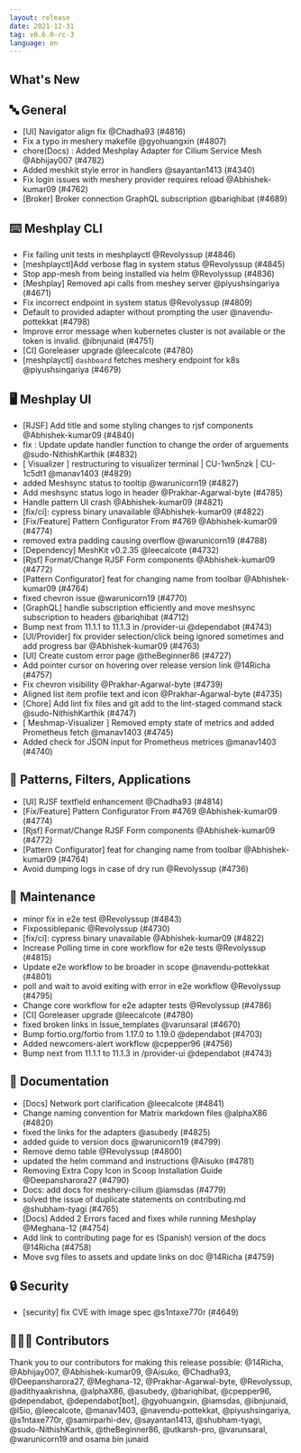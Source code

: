 ```yaml
---
layout: release
date: 2021-12-31
tag: v0.6.0-rc-3
language: en
---
```


## What's New
## 🔤 General
- [UI] Navigator align fix @Chadha93 (#4816)
- Fix a typo in meshery makefile @gyohuangxin (#4807)
- chore(Docs) : Added Meshplay Adapter for Cilium Service Mesh  @Abhijay007 (#4782)
- Added meshkit style error in handlers @sayantan1413 (#4340)
- Fix login issues with meshery provider requires reload @Abhishek-kumar09 (#4762)
- [Broker] Broker connection GraphQL subscription @bariqhibat (#4689)

## ⌨️ Meshplay CLI

- Fix failing unit tests in meshplayctl @Revolyssup (#4846)
- [meshplayctl]Add verbose flag in system status @Revolyssup (#4845)
- Stop app-mesh from being installed via helm @Revolyssup (#4836)
- [Meshplay] Removed api calls from meshey server @piyushsingariya (#4671)
- Fix incorrect endpoint in system status @Revolyssup (#4809)
- Default to provided adapter without prompting the user @navendu-pottekkat (#4798)
- Improve error message when kubernetes cluster is not available or the token is invalid. @ibnjunaid (#4751)
- [CI] Goreleaser upgrade @leecalcote (#4780)
- [meshplayctl] `dashboard` fetches meshery endpoint for k8s @piyushsingariya (#4679)

## 🖥 Meshplay UI

- [RJSF] Add title and some styling changes to rjsf components @Abhishek-kumar09 (#4840)
- fix : Update update handler function to change the order of arguements @sudo-NithishKarthik (#4832)
- [ Visualizer ] restructuring to visualizer terminal | CU-1wn5nzk | CU-1c5dt1 @manav1403 (#4829)
- added Meshsync status to tooltip @warunicorn19 (#4827)
- Add meshsync status logo in header @Prakhar-Agarwal-byte (#4785)
- Handle pattern UI crash  @Abhishek-kumar09 (#4821)
- [fix/ci]: cypress binary unavailable @Abhishek-kumar09 (#4822)
- [Fix/Feature] Pattern Configurator From #4769 @Abhishek-kumar09 (#4774)
- removed extra padding causing overflow @warunicorn19 (#4788)
- [Dependency] MeshKit v0.2.35 @leecalcote (#4732)
- [Rjsf] Format/Change RJSF Form components  @Abhishek-kumar09 (#4772)
- [Pattern Configurator] feat for changing name from toolbar @Abhishek-kumar09 (#4764)
- fixed chevron issue @warunicorn19 (#4770)
- [GraphQL] handle subscription efficiently and move meshsync subscription to headers @bariqhibat (#4712)
- Bump next from 11.1.1 to 11.1.3 in /provider-ui @dependabot (#4743)
- [UI/Provider] fix provider selection/click being ignored sometimes and add progress bar @Abhishek-kumar09 (#4763)
- [UI] Create custom error page @theBeginner86 (#4727)
- Add pointer cursor on hovering over release version link @14Richa (#4757)
- Fix chevron visibility @Prakhar-Agarwal-byte (#4739)
- Aligned list item profile text and icon @Prakhar-Agarwal-byte (#4735)
- [Chore] Add lint fix files and git add to the lint-staged command stack @sudo-NithishKarthik (#4747)
- [ Meshmap-Visualizer ] Removed empty state of metrics and added Prometheus fetch @manav1403 (#4745)
- Added check for JSON input for Prometheus metrices @manav1403 (#4740)

## 🔋 Patterns, Filters, Applications

- [UI] RJSF textfield enhancement @Chadha93 (#4814)
- [Fix/Feature] Pattern Configurator From #4769 @Abhishek-kumar09 (#4774)
- [Rjsf] Format/Change RJSF Form components  @Abhishek-kumar09 (#4772)
- [Pattern Configurator] feat for changing name from toolbar @Abhishek-kumar09 (#4764)
- Avoid dumping logs in case of dry run @Revolyssup (#4736)

## 🧰 Maintenance

- minor fix in e2e test @Revolyssup (#4843)
- Fixpossiblepanic @Revolyssup (#4730)
- [fix/ci]: cypress binary unavailable @Abhishek-kumar09 (#4822)
- Increase Polling time in core workflow for e2e tests @Revolyssup (#4815)
- Update e2e workflow to be broader in scope @navendu-pottekkat (#4801)
- poll and wait to avoid exiting with error in e2e workflow @Revolyssup (#4795)
- Change core workflow for e2e adapter tests @Revolyssup (#4786)
- [CI] Goreleaser upgrade @leecalcote (#4780)
- fixed broken links in Issue_templates @varunsaral (#4670)
- Bump fortio.org/fortio from 1.17.0 to 1.19.0 @dependabot (#4703)
- Added newcomers-alert workflow @cpepper96 (#4756)
- Bump next from 11.1.1 to 11.1.3 in /provider-ui @dependabot (#4743)

## 📖 Documentation

- [Docs] Network port clarification @leecalcote (#4841)
- Change naming convention for Matrix markdown files @alphaX86 (#4820)
- fixed the links for the adapters @asubedy (#4825)
- added guide to version docs @warunicorn19 (#4799)
- Remove demo table @Revolyssup (#4800)
- updated the helm command and instructions @Aisuko (#4781)
- Removing Extra Copy Icon in Scoop Installation Guide  @Deepansharora27 (#4790)
- Docs: add docs for meshery-cilium @iamsdas (#4779)
- solved the issue of duplicate statements on contributing.md  @shubham-tyagi (#4765)
- [Docs] Added 2 Errors faced and fixes while running Meshplay @Meghana-12 (#4754)
- Add link to contributing page for es (Spanish) version of the docs @14Richa (#4758)
- Move svg files to assets and update links on doc @14Richa (#4759)

## 🔒 Security

- [security] fix CVE with image spec  @s1ntaxe770r (#4649)

## 👨🏽‍💻 Contributors

Thank you to our contributors for making this release possible:
@14Richa, @Abhijay007, @Abhishek-kumar09, @Aisuko, @Chadha93, @Deepansharora27, @Meghana-12, @Prakhar-Agarwal-byte, @Revolyssup, @adithyaakrishna, @alphaX86, @asubedy, @bariqhibat, @cpepper96, @dependabot, @dependabot[bot], @gyohuangxin, @iamsdas, @ibnjunaid, @l5io, @leecalcote, @manav1403, @navendu-pottekkat, @piyushsingariya, @s1ntaxe770r, @samirparhi-dev, @sayantan1413, @shubham-tyagi, @sudo-NithishKarthik, @theBeginner86, @utkarsh-pro, @varunsaral, @warunicorn19 and osama bin junaid
